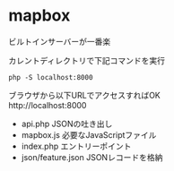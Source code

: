 # mapbox

ビルトインサーバーが一番楽

カレントディレクトリで下記コマンドを実行<br>
```
php -S localhost:8000
```

ブラウザから以下URLでアクセスすればOK<br>
http://localhost:8000

- api.php JSONの吐き出し
- mapbox.js 必要なJavaScriptファイル
- index.php エントリーポイント
- json/feature.json JSONレコードを格納
